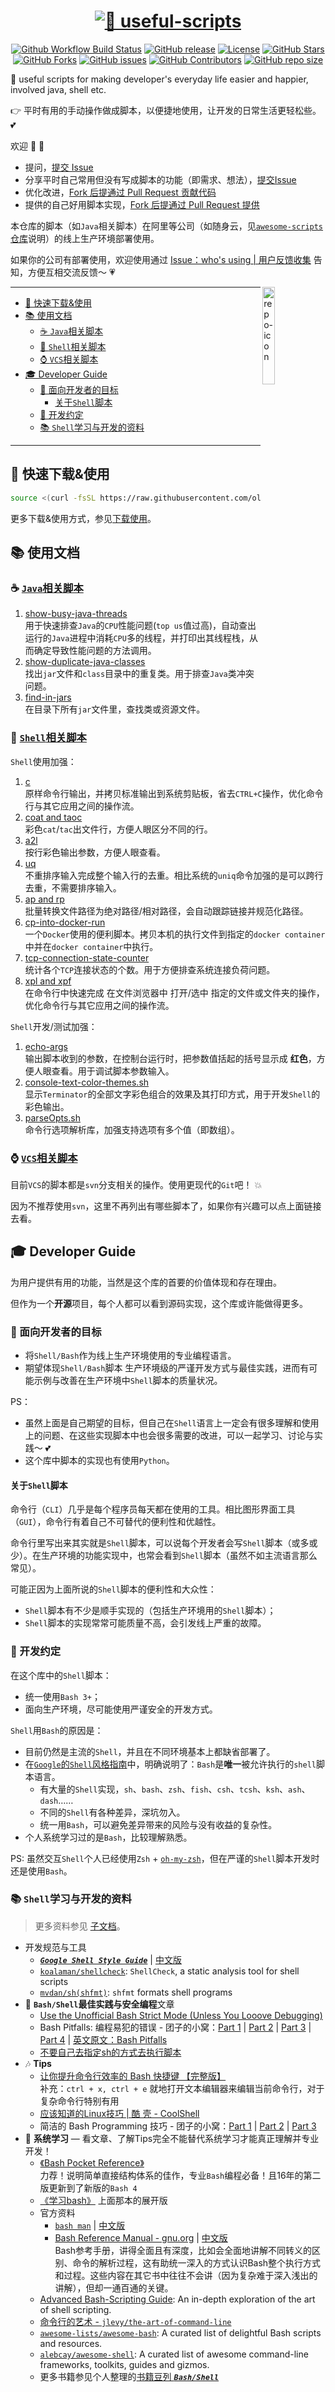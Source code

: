 # <div align="center"><a href="#dummy"><img src="https://github.com/oldratlee/useful-scripts/assets/1063891/990d7ab3-1a84-4024-b1c6-4c8d441dcfc6" alt="🐌 useful-scripts"></a></div>

<p align="center">
<a href="https://github.com/oldratlee/useful-scripts/actions/workflows/ci.yaml"><img src="https://img.shields.io/github/actions/workflow/status/oldratlee/useful-scripts/ci.yaml?branch=dev-2.x&logo=github&logoColor=white" alt="Github Workflow Build Status"></a>
<a href="https://github.com/oldratlee/useful-scripts/releases"><img src="https://img.shields.io/github/release/oldratlee/useful-scripts.svg" alt="GitHub release"></a>
<a href="https://www.apache.org/licenses/LICENSE-2.0.html"><img src="https://img.shields.io/github/license/oldratlee/useful-scripts?color=4D7A97&logo=apache" alt="License"></a>
<a href="https://github.com/oldratlee/useful-scripts/stargazers"><img src="https://img.shields.io/github/stars/oldratlee/useful-scripts" alt="GitHub Stars"></a>
<a href="https://github.com/oldratlee/useful-scripts/fork"><img src="https://img.shields.io/github/forks/oldratlee/useful-scripts" alt="GitHub Forks"></a>
<a href="https://github.com/oldratlee/useful-scripts/issues"><img src="https://img.shields.io/github/issues/oldratlee/useful-scripts" alt="GitHub issues"></a>
<a href="https://github.com/oldratlee/useful-scripts/graphs/contributors"><img src="https://img.shields.io/github/contributors/oldratlee/useful-scripts" alt="GitHub Contributors"></a>
<a href="https://github.com/oldratlee/useful-scripts"><img src="https://img.shields.io/github/repo-size/oldratlee/useful-scripts" alt="GitHub repo size"></a>
</p>

🐌 useful scripts for making developer's everyday life easier and happier, involved java, shell etc.  

👉 平时有用的手动操作做成脚本，以便捷地使用，让开发的日常生活更轻松些。 💕

欢迎 👏 💖

- 提问，[提交 Issue](https://github.com/oldratlee/useful-scripts/issues/new)
- 分享平时自己常用但没有写成脚本的功能（即需求、想法），[提交Issue](https://github.com/oldratlee/useful-scripts/issues/new)
- 优化改进，[Fork 后提通过 Pull Request 贡献代码](https://github.com/oldratlee/useful-scripts/fork)
- 提供的自己好用脚本实现，[Fork 后提通过 Pull Request 提供](https://github.com/oldratlee/useful-scripts/fork)

本仓库的脚本（如`Java`相关脚本）在阿里等公司（如随身云，见[`awesome-scripts`仓库](https://github.com/Suishenyun/awesome-scripts)说明）的线上生产环境部署使用。

如果你的公司有部署使用，欢迎使用通过 [Issue：who's using | 用户反馈收集](https://github.com/oldratlee/useful-scripts/issues/96) 告知，方便互相交流反馈～ 💗

<a href="#dummy"><img src="https://github.com/oldratlee/useful-scripts/assets/1063891/82f2d184-ca16-4c37-b053-07f21fd8aef1" alt="repo-icon" width="20%" align="right" /></a>

----------------------

<!-- START doctoc generated TOC please keep comment here to allow auto update -->
<!-- DON'T EDIT THIS SECTION, INSTEAD RE-RUN doctoc TO UPDATE -->

- [🔰 快速下载&使用](#-%E5%BF%AB%E9%80%9F%E4%B8%8B%E8%BD%BD%E4%BD%BF%E7%94%A8)
- [📚 使用文档](#-%E4%BD%BF%E7%94%A8%E6%96%87%E6%A1%A3)
    - [☕ `Java`相关脚本](#-java%E7%9B%B8%E5%85%B3%E8%84%9A%E6%9C%AC)
    - [🐚 `Shell`相关脚本](#-shell%E7%9B%B8%E5%85%B3%E8%84%9A%E6%9C%AC)
    - [⌚ `VCS`相关脚本](#-vcs%E7%9B%B8%E5%85%B3%E8%84%9A%E6%9C%AC)
- [🎓 Developer Guide](#-developer-guide)
    - [🎯 面向开发者的目标](#-%E9%9D%A2%E5%90%91%E5%BC%80%E5%8F%91%E8%80%85%E7%9A%84%E7%9B%AE%E6%A0%87)
        - [关于`Shell`脚本](#%E5%85%B3%E4%BA%8Eshell%E8%84%9A%E6%9C%AC)
    - [🚦 开发约定](#-%E5%BC%80%E5%8F%91%E7%BA%A6%E5%AE%9A)
    - [📚 `Shell`学习与开发的资料](#-shell%E5%AD%A6%E4%B9%A0%E4%B8%8E%E5%BC%80%E5%8F%91%E7%9A%84%E8%B5%84%E6%96%99)

<!-- END doctoc generated TOC please keep comment here to allow auto update -->

----------------------

🔰 快速下载&使用
----------------------

```bash
source <(curl -fsSL https://raw.githubusercontent.com/oldratlee/useful-scripts/release-2.x/test-cases/self-installer.sh)
```

更多下载&使用方式，参见[下载使用](docs/install.md)。

📚 使用文档
----------------------

### ☕ [`Java`相关脚本](docs/java.md)

1. [show-busy-java-threads](docs/java.md#-show-busy-java-threads)  
   用于快速排查`Java`的`CPU`性能问题(`top us`值过高)，自动查出运行的`Java`进程中消耗`CPU`多的线程，并打印出其线程栈，从而确定导致性能问题的方法调用。
1. [show-duplicate-java-classes](docs/java.md#-show-duplicate-java-classes)  
   找出`jar`文件和`class`目录中的重复类。用于排查`Java`类冲突问题。
1. [find-in-jars](docs/java.md#-find-in-jars)  
   在目录下所有`jar`文件里，查找类或资源文件。

### 🐚 [`Shell`相关脚本](docs/shell.md)

`Shell`使用加强：

1. [c](docs/shell.md#-c)  
   原样命令行输出，并拷贝标准输出到系统剪贴板，省去`CTRL+C`操作，优化命令行与其它应用之间的操作流。
1. [coat and taoc](docs/shell.md#-coat)  
   彩色`cat`/`tac`出文件行，方便人眼区分不同的行。
1. [a2l](docs/shell.md#-a2l)  
   按行彩色输出参数，方便人眼查看。
1. [uq](docs/shell.md#-uq)  
   不重排序输入完成整个输入行的去重。相比系统的`uniq`命令加强的是可以跨行去重，不需要排序输入。
1. [ap and rp](docs/shell.md#-ap-and-rp)  
   批量转换文件路径为绝对路径/相对路径，会自动跟踪链接并规范化路径。
1. [cp-into-docker-run](docs/shell.md#-cp-into-docker-run)  
   一个`Docker`使用的便利脚本。拷贝本机的执行文件到指定的`docker container`中并在`docker container`中执行。
1. [tcp-connection-state-counter](docs/shell.md#-tcp-connection-state-counter)  
   统计各个`TCP`连接状态的个数。用于方便排查系统连接负荷问题。
1. [xpl and xpf](docs/shell.md#-xpl-and-xpf)  
   在命令行中快速完成 在文件浏览器中 打开/选中 指定的文件或文件夹的操作，优化命令行与其它应用之间的操作流。

`Shell`开发/测试加强：

1. [echo-args](docs/shell.md#-echo-args)  
   输出脚本收到的参数，在控制台运行时，把参数值括起的括号显示成 **红色**，方便人眼查看。用于调试脚本参数输入。
1. [console-text-color-themes.sh](docs/shell.md#-console-text-color-themessh)  
   显示`Terminator`的全部文字彩色组合的效果及其打印方式，用于开发`Shell`的彩色输出。
1. [parseOpts.sh](docs/shell.md#-parseoptssh)  
   命令行选项解析库，加强支持选项有多个值（即数组）。

### ⌚ [`VCS`相关脚本](docs/vcs.md)

目前`VCS`的脚本都是`svn`分支相关的操作。使用更现代的`Git`吧！ 💥

因为不推荐使用`svn`，这里不再列出有哪些脚本了，如果你有兴趣可以点上面链接去看。

## 🎓 Developer Guide

为用户提供有用的功能，当然是这个库的首要的价值体现和存在理由。

但作为一个**开源**项目，每个人都可以看到源码实现，这个库或许能做得更多。

### 🎯 面向开发者的目标

- 将`Shell/Bash`作为线上生产环境使用的专业编程语言。
- 期望体现`Shell/Bash`脚本 生产环境级的严谨开发方式与最佳实践，进而有可能示例与改善在生产环境中`Shell`脚本的质量状况。

PS：

- 虽然上面是自己期望的目标，但自己在`Shell`语言上一定会有很多理解和使用上的问题、在这些实现脚本中也会很多需要的改进，可以一起学习、讨论与实践～ 💕
- 这个库中脚本的实现也有使用`Python`。

#### 关于`Shell`脚本

命令行（`CLI`）几乎是每个程序员每天都在使用的工具。相比图形界面工具（`GUI`），命令行有着自己不可替代的便利性和优越性。

命令行里写出来其实就是`Shell`脚本，可以说每个开发者会写`Shell`脚本（或多或少）。在生产环境的功能实现中，也常会看到`Shell`脚本（虽然不如主流语言那么常见）。

可能正因为上面所说的`Shell`脚本的便利性和大众性：

- `Shell`脚本有不少是顺手实现的（包括生产环境用的`Shell`脚本）；
- `Shell`脚本的实现常常可能质量不高，会引发线上严重的故障。

### 🚦 开发约定

在这个库中的`Shell`脚本：

- 统一使用`Bash 3+`；
- 面向生产环境，尽可能使用严谨安全的开发方式。

`Shell`用`Bash`的原因是：

- 目前仍然是主流的`Shell`，并且在不同环境基本上都缺省部署了。
- 在[`Google`的`Shell`风格指南](https://zh-google-styleguide.readthedocs.io/en/latest/google-shell-styleguide/background/)中，明确说明了：`Bash`是**唯一**被允许执行的`shell`脚本语言。
    - 有大量的`Shell`实现，`sh`、`bash`、`zsh`、`fish`、`csh`、`tcsh`、`ksh`、`ash`、`dash`……
    - 不同的`Shell`有各种差异，深坑勿入。
    - 统一用`Bash`，可以避免差异带来的风险与没有收益的复杂性。
- 个人系统学习过的是`Bash`，比较理解熟悉。

PS: 虽然交互`Shell`个人已经使用`Zsh` + [`oh-my-zsh`](https://ohmyz.sh/)，但在严谨的`Shell`脚本开发时还是使用`Bash`。

### 📚 `Shell`学习与开发的资料

> 更多资料参见 [子文档](docs/developer-guide.md)。

- 开发规范与工具
    - [**_`Google Shell Style Guide`_**](https://google.github.io/styleguide/shell.xml) | [中文版](https://zh-google-styleguide.readthedocs.io/en/latest/google-shell-styleguide/background/)
    - [`koalaman/shellcheck`](https://github.com/koalaman/shellcheck): `ShellCheck`, a static analysis tool for shell scripts
    - [`mvdan/sh(shfmt)`](https://github.com/mvdan/sh): `shfmt` formats shell programs
- 👷 **`Bash/Shell`最佳实践与安全编程**文章
    - [Use the Unofficial Bash Strict Mode (Unless You Looove Debugging)](http://redsymbol.net/articles/unofficial-bash-strict-mode/)
    - Bash Pitfalls: 编程易犯的错误 - 团子的小窝：[Part 1](http://kodango.com/bash-pitfalls-part-1) | [Part 2](http://kodango.com/bash-pitfalls-part-2) | [Part 3](http://kodango.com/bash-pitfalls-part-3) | [Part 4](http://kodango.com/bash-pitfalls-part-4) | [英文原文：Bash Pitfalls](http://mywiki.wooledge.org/BashPitfalls)
    - [不要自己去指定sh的方式去执行脚本](https://github.com/oldratlee/useful-scripts/issues/57#issuecomment-326485965)
- 🎶 **Tips**
    - [让你提升命令行效率的 Bash 快捷键 【完整版】](https://linuxtoy.org/archives/bash-shortcuts.html)  
      补充：`ctrl + x, ctrl + e` 就地打开文本编辑器来编辑当前命令行，对于复杂命令行特别有用
    - [应该知道的Linux技巧 | 酷 壳 - CoolShell](https://coolshell.cn/articles/8883.html)
    - 简洁的 Bash Programming 技巧 - 团子的小窝：[Part 1](http://kodango.com/simple-bash-programming-skills) | [Part 2](http://kodango.com/simple-bash-programming-skills-2) | [Part 3](http://kodango.com/simple-bash-programming-skills-3)
- 💎 **系统学习** — 看文章、了解Tips完全不能替代系统学习才能真正理解并专业开发！
    - [《Bash Pocket Reference》](https://book.douban.com/subject/26738258/)  
      力荐！说明简单直接结构体系的佳作，专业`Bash`编程必备！且16年的第二版更新到了新版的`Bash 4`
    - [《学习bash》](https://book.douban.com/subject/1241361/) 上面那本的展开版
    - 官方资料
        - [`bash man`](https://linux.die.net/man/1/bash) | [中文版](http://ahei.info/chinese-bash-man.htm)
        - [Bash Reference Manual - gnu.org](http://www.gnu.org/software/bash/manual/) | [中文版](https://yiyibooks.cn/Phiix/bash_reference_manual/bash%E5%8F%82%E8%80%83%E6%96%87%E6%A1%A3.html)  
          Bash参考手册，讲得全面且有深度，比如会全面地讲解不同转义的区别、命令的解析过程，这有助统一深入的方式认识Bash整个执行方式和过程。这些内容在其它书中往往不会讲（因为复杂难于深入浅出的讲解），但却一通百通的关键。
    - [Advanced Bash-Scripting Guide](https://hangar118.sdf.org/p/bash-scripting-guide/index.html): An in-depth exploration of the art of shell scripting.
    - [命令行的艺术 - `jlevy/the-art-of-command-line`](https://github.com/jlevy/the-art-of-command-line/blob/master/README-zh.md)
    - [`awesome-lists/awesome-bash`](https://github.com/awesome-lists/awesome-bash): A curated list of delightful Bash scripts and resources.
    - [`alebcay/awesome-shell`](https://github.com/alebcay/awesome-shell): A curated list of awesome command-line frameworks, toolkits, guides and gizmos.
    - 更多书籍参见个人整理的[书籍豆列 **_`Bash/Shell`_**](https://www.douban.com/doulist/1779379/)
